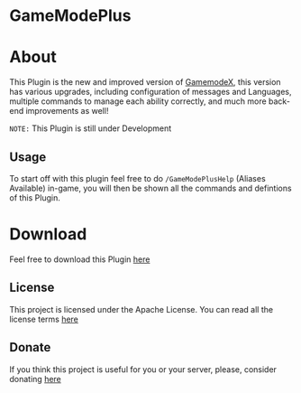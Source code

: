 # GameModePlus
# About
This Plugin is the new and improved version of [GamemodeX](https://github.com/Indeediouss/GamemodeX), this version has various upgrades, including configuration of messages and Languages, multiple commands to manage each ability correctly, and much more back-end improvements as well!

```NOTE:``` This Plugin is still under Development

## Usage
To start off with this plugin feel free to do ```/GameModePlusHelp``` (Aliases Available) in-game, you will then be shown all the commands and defintions of this Plugin.

# Download
Feel free to download this Plugin [here](https://www.spigotmc.org/resources/gamemodeplus-1-8-1-16-one-shot-kill-entities-☠%EF%B8%8F-double-jump-become-unstopable-⚡%EF%B8%8F.83746/)

## License
This project is licensed under the Apache License. You can read all the license terms [here](LICENSE)

## Donate
If you think this project is useful for you or your server, please, consider donating [here](https://paypal.me/devin54rodriguez)
